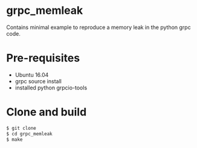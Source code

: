 # grpc_memleak
Contains minimal example to reproduce a memory leak in the python grpc code. 

# Pre-requisites

- Ubuntu 16.04
- grpc source install
- installed python grpcio-tools

# Clone and build

```sh
$ git clone 
$ cd grpc_memleak
$ make
```

